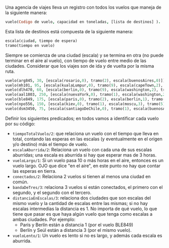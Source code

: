 Una agencia de viajes lleva un registro con todos los vuelos que maneja de la siguiente manera:

```prolog
vuelo(Codigo de vuelo, capacidad en toneladas, [lista de destinos] ).
```

Esta lista de destinos está compuesta de la siguiente manera:

```prolog
escala(ciudad, tiempo de espera)
tramo(tiempo en vuelo)
````

Siempre se comienza de una ciudad (escala) y se termina en otra (no puede terminar en el aire al vuelo),
con tiempo de vuelo entre medio de las ciudades. Considerar que los viajes son de ida y de vuelta por la
misma ruta.

```prolog
vuelo(arg845, 30, [escala(rosario,0), tramo(2), escala(buenosAires,0)]).
vuelo(mh101, 95, [escala(kualaLumpur,0), tramo(9), escala(capeTown,2), tramo(15), escala(buenosAires,0)]).
vuelo(dlh470, 60, [escala(berlin,0), tramo(9), escala(washington,2), tramo(2), escala(nuevaYork,0)]).
vuelo(aal1803, 250, [escala(nuevaYork,0), tramo(1), escala(washington,2),tramo(3), escala(ottawa,3), tramo(15), escala(londres,4), tramo(1), escala(paris,0)]).
vuelo(ble849, 175, [escala(paris,0), tramo(2), escala(berlin,1), tramo(3), escala(kiev,2), tramo(2), escala(moscu,4), tramo(5), escala(seul,2), tramo(3), escala(tokyo,0)]).
vuelo(npo556, 150, [escala(kiev,0), tramo(1), escala(moscu,3), tramo(5), escala(nuevaDelhi,6), tramo(2), escala(hongKong,4), tramo(2),escala(shanghai,5), tramo(3), escala(tokyo,0)]).
vuelo(dsm3450, 75, [escala(santiagoDeChile,0), tramo(1), escala(buenosAires,2), tramo(7), escala(washington,4), tramo(15), escala(berlin,3), tramo(15), escala(tokyo,0)]).
```

Definir los siguientes predicados; en todos vamos a identificar cada vuelo por su código:

* `tiempoTotalVuelo/2`: que  relaciona un vuelo con el tiempo que lleva en total, contando las esperas en
las escalas (y eventualmente en el origen y/o destino) más el tiempo de vuelo.
* `escalaAburrida/2`: Relaciona un vuelo con cada una de sus escalas aburridas; una escala es
aburrida si hay que esperar mas de 3 horas.
* `vueloLargo/1`: Si un vuelo pasa 10 o más horas en el aire, entonces es un vuelo largo. OJO que dice "en el aire", en este punto no hay que contar las esperas en tierra.
* `conectados/2`: Relaciona 2 vuelos si tienen al menos una ciudad en común.
* `bandaDeTres/3`: relaciona 3 vuelos si están conectados, el primero con el segundo, y el segundo
con el tercero.
* `distanciaEnEscalas/3`: relaciona dos ciudades que son escalas del mismo vuelo y la cantidad de
escalas entre las mismas; si no hay escalas intermedias la distancia es 1. No importa de qué vuelo, lo que tiene que pasar es que haya algún vuelo que tenga como escalas a
ambas ciudades. Por ejemplo:
  * París y Berlín están a distancia 1 (por el vuelo BLE849)
  * Berlín y Seúl están a distancia 3 (por el mismo vuelo).
* `vueloLento/1`: Un vuelo es lento si no es largo, y además cada escala es aburrida.
